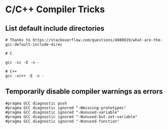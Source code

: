 # C/C++ Compiler Tricks

## List default include directories

```
# Thanks to https://stackoverflow.com/questions/4980819/what-are-the-gcc-default-include-direc

# C

gcc -xc -E -v -

# C++
gcc -xc++ -E -v -
```
## Temporarily disable compiler warnings as errors

```
#pragma GCC diagnostic push
#pragma GCC diagnostic ignored "-Wmissing-prototypes"
#pragma GCC diagnostic ignored "-Wunused-variable"
#pragma GCC diagnostic ignored "-Wunused-but-set-variable"
#pragma GCC diagnostic ignored "-Wunused-function"
```
